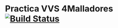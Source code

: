 # Practica VVS 4Malladores [![Build Status](https://travis-ci.org/Xokage/practica-vvs-4malladores.svg?branch=master)](https://travis-ci.org/Xokage/practica-vvs-4malladores)

